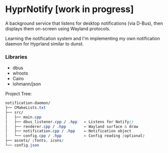 # HyprNotify [work in progress]

A background service that listens for desktop notifications (via D-Bus), then displays them on-screen using Wayland protocols.

Learning the notification system and I'm implementing my own notification daemon for Hyprland similar to dunst.


### Libraries

- dbus
- wlroots
- Cairo
- lohmann/json


Project Tree:

```css
notification-daemon/
├── CMakeLists.txt
├── src/
│   ├── main.cpp
│   ├── dbus_listener.cpp / .hpp   ← Listens for Notify()
│   ├── renderer.cpp / .hpp        ← Wayland surface & draw
│   ├── notification.cpp / .hpp    ← Notification object
│   └── config.cpp / .hpp          ← Config reading (optional)
├── assets/ (fonts, icons)
└── config.json
```
